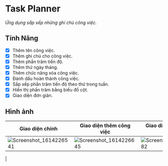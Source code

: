 # Task Planner

*Ứng dụng sắp xếp những ghi chú công việc.*

## Tính Năng

 - [x] Thêm tên công việc.
 - [x] Thêm ghi chú cho công việc.
 - [x] Thêm phần trăm tiến độ.
 - [x] Thêm thứ ngày tháng.
 - [x] Thêm chức năng xóa công việc.
 - [x] Đánh dấu hoàn thành công việc.
 - [x] Sắp xếp phần trăm tiến độ theo thứ trong tuần.
 - [x] Hiển thị phần trăm bằng biểu đồ cột.
 - [x] Giao diện đơn giản.

## Hình ảnh

| Giao diện chính | Giao diện thêm công việc | Giao diện sau khi cập nhật |
| --------------- | ------------------------ | -------------------------- |
|![Screenshot_1614226541](https://user-images.githubusercontent.com/76725656/109102464-87dbf280-775b-11eb-8486-701a0cb384cc.png)|![Screenshot_1614226645](https://user-images.githubusercontent.com/76725656/109102469-8ca0a680-775b-11eb-8c14-683647ef93f7.png)|![Screenshot_1614226882](https://user-images.githubusercontent.com/76725656/109102473-90342d80-775b-11eb-8272-dd5f5c3360a2.png)
|